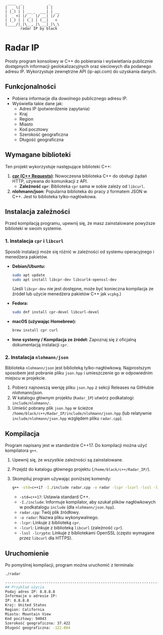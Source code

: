 ```
 ____  _            _    
|  _ \| |          | |   
| |_) | | __ _  ___| | __
|  _ <| |/ _` |/ __| |/ /
| |_) | | (_| | (__|   < 
|____/|_|\__,_|\___|_|\_\
       radar IP by black
```

# Radar IP

Prosty program konsolowy w C++ do pobierania i wyświetlania publicznie dostępnych informacji geolokalizacyjnych oraz sieciowych dla podanego adresu IP. Wykorzystuje zewnętrzne API (ip-api.com) do uzyskania danych.

## Funkcjonalności

*   Pobiera informacje dla dowolnego publicznego adresu IP.
*   Wyświetla takie dane jak:
    *   Adres IP (potwierdzenie zapytania)
    *   Kraj
    *   Region
    *   Miasto
    *   Kod pocztowy
    *   Szerokość geograficzna
    *   Długość geograficzna

## Wymagane biblioteki

Ten projekt wykorzystuje następujące biblioteki C++:

1.  **[cpr (C++ Requests)](https://github.com/libcpr/cpr)**: Nowoczesna biblioteka C++ do obsługi żądań HTTP, używana do komunikacji z API.
    *   **Zależność `cpr`**: Biblioteka `cpr` sama w sobie zależy od `libcurl`.
2.  **nlohmann/json**: Popularna biblioteka do pracy z formatem JSON w C++. Jest to biblioteka tylko-nagłówkowa.

## Instalacja zależności

Przed kompilacją programu, upewnij się, że masz zainstalowane powyższe biblioteki w swoim systemie.

### 1. Instalacja `cpr` i `libcurl`

Sposób instalacji może się różnić w zależności od systemu operacyjnego i menedżera pakietów.

*   **Debian/Ubuntu:**
    ```bash
    sudo apt update
    sudo apt install libcpr-dev libcurl4-openssl-dev
    ```
    (Jeśli `libcpr-dev` nie jest dostępne, może być konieczna kompilacja ze źródeł lub użycie menedżera pakietów C++ jak `vcpkg`.)

*   **Fedora:**
    ```bash
    sudo dnf install cpr-devel libcurl-devel
    ```

*   **macOS (używając Homebrew):**
    ```bash
    brew install cpr curl
    ```

*   **Inne systemy / Kompilacja ze źródeł:**
    Zapoznaj się z oficjalną dokumentacją instalacji `cpr`.

### 2. Instalacja `nlohmann/json`

Biblioteka `nlohmann/json` jest biblioteką tylko-nagłówkową. Najprostszym sposobem jest pobranie pliku `json.hpp` i umieszczenie go w odpowiednim miejscu w projekcie.

1.  Pobierz najnowszą wersję pliku `json.hpp` z sekcji Releases na GitHubie nlohmann/json.
2.  W katalogu głównym projektu (`Radar_IP`) utwórz podkatalogi: `include/nlohmann/`.
3.  Umieść pobrany plik `json.hpp` w ścieżce `/home/black/c++/Radar_IP/include/nlohmann/json.hpp` (lub relatywnie `include/nlohmann/json.hpp` względem pliku `radar.cpp`).

## Kompilacja

Program napisany jest w standardzie C++17. Do kompilacji można użyć kompilatora `g++`.

1.  Upewnij się, że wszystkie zależności są zainstalowane.
2.  Przejdź do katalogu głównego projektu (`/home/black/c++/Radar_IP/`).
3.  Skompiluj program używając poniższej komendy:

    ```bash
    g++ -std=c++17 -I./include radar.cpp -o radar -lcpr -lcurl -lssl -lcrypto
    ```
    *   `-std=c++17`: Ustawia standard C++.
    *   `-I./include`: Informuje kompilator, aby szukał plików nagłówkowych w podkatalogu `include` (dla `nlohmann/json.hpp`).
    *   `radar.cpp`: Twój plik źródłowy.
    *   `-o radar`: Nazwa pliku wykonywalnego.
    *   `-lcpr`: Linkuje z biblioteką `cpr`.
    *   `-lcurl`: Linkuje z biblioteką `libcurl` (zależność `cpr`).
    *   `-lssl -lcrypto`: Linkuje z bibliotekami OpenSSL (często wymagane przez `libcurl` dla HTTPS).

## Uruchomienie

Po pomyślnej kompilacji, program można uruchomić z terminala:

```bash
./radar

---------------------------------------------------------------------------------------
## Przykład użycia
Podaj adres IP: 8.8.8.8
Informacje o adresie IP: 
IP: 8.8.8.8
Kraj: United States
Region: California
Miasto: Mountain View
Kod pocztowy: 94043
Szerokość geograficzna: 37.422
Długość geograficzna: -122.084
